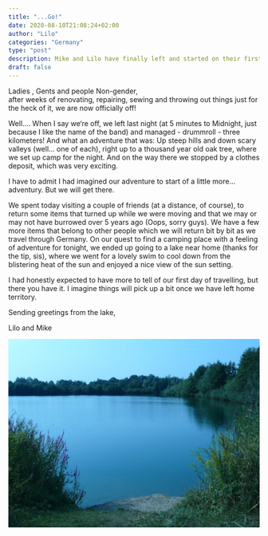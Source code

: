 ```yaml
---
title: "...Go!"
date: 2020-08-10T21:08:24+02:00
author: "Lilo"
categories: "Germany"
type: "post"
description: Mike and Lilo have finally left and started on their first adventure... and got as far as the nearest clothes dump.
draft: false
---
```


Ladies , Gents and people Non-gender, <br/> after weeks of renovating, repairing, sewing and throwing out things just for the heck of it, we are now officially off!

Well…. When I say we‘re off, we left last night (at 5 minutes to Midnight, just because I like the name of the band) and managed - drummroll -  three kilometers! And what an adventure that was: Up steep hills and down scary valleys (well… one of each), right up to a thousand year old oak tree, where we set up camp for the night. And on the way there we stopped by a clothes deposit, which was very exciting. 

I have to admit I had imagined our adventure to start of a little more… adventury. But we will get there. 

We spent today visiting a couple of friends (at a distance, of course), to return some items that turned up while we were moving and that we may or may not have burrowed over 5 years ago (Oops, sorry guys). We have a few more items that belong to other people which we will return bit by bit as we travel through Germany. On our quest to find a camping place with a feeling of adventure for tonight, we ended up going to a lake near home (thanks for the tip, sis), where we went for a lovely swim to cool down from the blistering heat of the sun and enjoyed a nice view of the sun setting. 

I had honestly expected to have more to tell of our first day of travelling, but there you have it. I imagine things will pick up a bit once we have left home territory. 

Sending greetings from the lake,

Lilo and Mike

![Lake near Regensburg](lake.webp)